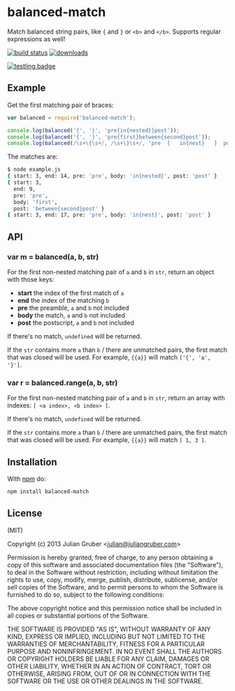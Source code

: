 # balanced-match

Match balanced string pairs, like `{` and `}` or `<b>` and `</b>`. Supports regular expressions as well!

[![build status](https://secure.travis-ci.org/juliangruber/balanced-match.svg)](http://travis-ci.org/juliangruber/balanced-match)
[![downloads](https://img.shields.io/npm/dm/balanced-match.svg)](https://www.npmjs.org/package/balanced-match)

[![testling badge](https://ci.testling.com/juliangruber/balanced-match.png)](https://ci.testling.com/juliangruber/balanced-match)

## Example

Get the first matching pair of braces:

```js
var balanced = require('balanced-match');

console.log(balanced('{', '}', 'pre{in{nested}}post'));
console.log(balanced('{', '}', 'pre{first}between{second}post'));
console.log(balanced(/\s+\{\s+/, /\s+\}\s+/, 'pre  {   in{nest}   }  post'));
```

The matches are:

```bash
$ node example.js
{ start: 3, end: 14, pre: 'pre', body: 'in{nested}', post: 'post' }
{ start: 3,
  end: 9,
  pre: 'pre',
  body: 'first',
  post: 'between{second}post' }
{ start: 3, end: 17, pre: 'pre', body: 'in{nest}', post: 'post' }
```

## API

### var m = balanced(a, b, str)

For the first non-nested matching pair of `a` and `b` in `str`, return an
object with those keys:

* **start** the index of the first match of `a`
* **end** the index of the matching `b`
* **pre** the preamble, `a` and `b` not included
* **body** the match, `a` and `b` not included
* **post** the postscript, `a` and `b` not included

If there's no match, `undefined` will be returned.

If the `str` contains more `a` than `b` / there are unmatched pairs, the first match that was closed will be used. For example, `{{a}}` will match `['{', 'a', '}']`.

### var r = balanced.range(a, b, str)

For the first non-nested matching pair of `a` and `b` in `str`, return an
array with indexes: `[ <a index>, <b index> ]`.

If there's no match, `undefined` will be returned.

If the `str` contains more `a` than `b` / there are unmatched pairs, the first match that was closed will be used. For example, `{{a}}` will match `[ 1, 3 ]`.

## Installation

With [npm](https://npmjs.org) do:

```bash
npm install balanced-match
```

## License

(MIT)

Copyright (c) 2013 Julian Gruber &lt;julian@juliangruber.com&gt;

Permission is hereby granted, free of charge, to any person obtaining a copy of
this software and associated documentation files (the "Software"), to deal in
the Software without restriction, including without limitation the rights to
use, copy, modify, merge, publish, distribute, sublicense, and/or sell copies
of the Software, and to permit persons to whom the Software is furnished to do
so, subject to the following conditions:

The above copyright notice and this permission notice shall be included in all
copies or substantial portions of the Software.

THE SOFTWARE IS PROVIDED "AS IS", WITHOUT WARRANTY OF ANY KIND, EXPRESS OR
IMPLIED, INCLUDING BUT NOT LIMITED TO THE WARRANTIES OF MERCHANTABILITY,
FITNESS FOR A PARTICULAR PURPOSE AND NONINFRINGEMENT. IN NO EVENT SHALL THE
AUTHORS OR COPYRIGHT HOLDERS BE LIABLE FOR ANY CLAIM, DAMAGES OR OTHER
LIABILITY, WHETHER IN AN ACTION OF CONTRACT, TORT OR OTHERWISE, ARISING FROM,
OUT OF OR IN CONNECTION WITH THE SOFTWARE OR THE USE OR OTHER DEALINGS IN THE
SOFTWARE.
